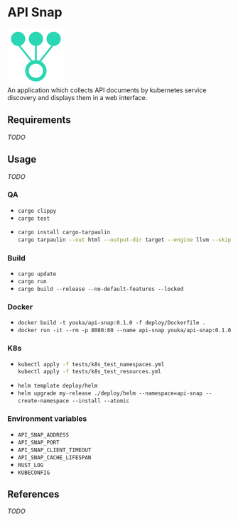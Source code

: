 # API Snap
![Logo](docs/logo.svg)  
An application which collects API documents by kubernetes service discovery and displays them in a web interface.

## Requirements
_TODO_

## Usage
_TODO_

### QA
* `cargo clippy`
* `cargo test`
* ```sh
  cargo install cargo-tarpaulin
  cargo tarpaulin --out html --output-dir target --engine llvm --skip-clean
  ```


### Build
* `cargo update`
* `cargo run`
* `cargo build --release --no-default-features --locked`

### Docker
* `docker build -t youka/api-snap:0.1.0 -f deploy/Dockerfile .`
* `docker run -it --rm -p 8080:80 --name api-snap youka/api-snap:0.1.0`

### K8s
* ```sh
  kubectl apply -f tests/k8s_test_namespaces.yml
  kubectl apply -f tests/k8s_test_resources.yml
  ```
* `helm template deploy/helm`
* `helm upgrade my-release ./deploy/helm --namespace=api-snap --create-namespace --install --atomic`

### Environment variables
* `API_SNAP_ADDRESS`
* `API_SNAP_PORT`
* `API_SNAP_CLIENT_TIMEOUT`
* `API_SNAP_CACHE_LIFESPAN`
* `RUST_LOG`
* `KUBECONFIG`

## References
_TODO_
